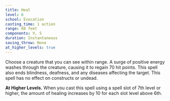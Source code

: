 ```yaml
---
title: Heal
level: 6
school: Evocation
casting_time: 1 action
range: 60 feet
components: V, S
duration: Instantaneous
saving_throw: None
at_higher_levels: true
---
```


Choose a creature that you can see within range. A surge of positive energy washes through the creature, causing it to regain 70 hit points. This spell also ends blindness, deafness, and any diseases affecting the target. This spell has no effect on constructs or undead.

**At Higher Levels.** When you cast this spell using a spell slot of 7th level or higher, the amount of healing increases by 10 for each slot level above 6th.
